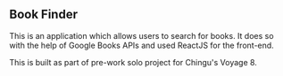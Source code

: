## Book Finder

This is an application which allows users to search for books. It does so with the help of Google Books APIs and used ReactJS for the front-end.

This is built as part of pre-work solo project for Chingu's Voyage 8.